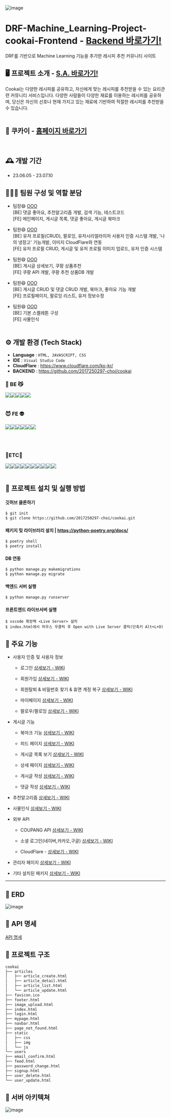![image](https://i.postimg.cc/tgJmXtQp/cookai-logo.png)

# DRF-Machine_Learning-Project-cookai-Frontend - <a href="https://github.com/2017250297-choi/cookai">Backend 바로가기!</a>

DRF를 기반으로 Machine Learning 기능을 추가한 레시피 추천 커뮤니티 사이트
<br>

## 🖥️ 프로젝트 소개 - <a href="https://woongpang.notion.site/final-b5-08db279307dc46b2bea3425d412677e6?pvs=4">S.A. 바로가기!</a>

Cookai는 다양한 레시피를 공유하고, 자신에게 맞는 레시피를 추천받을 수 있는 요리관련 커뮤니티 서비스입니다.
다양한 사람들이 다양한 재료를 이용하는 레시피를 공유하며, 당신은 자신의 선호나 현재 가지고 있는 재료에 기반하여 적절한 레시피를 추천받을 수 있습니다.
<br>
<br>

## 🔗 쿠카이 - <a href ="https://www.cookai.today"> 홈페이지 바로가기</a>

<br>

## 🕰️ 개발 기간

- 23.06.05 - 23.07.10
  <br>

## 🧑‍🤝‍🧑 팀원 구성 및 역할 분담

- 팀장😄 <a href="https://github.com/2017250297-choi">OOO</a><br>[BE] 댓글 좋아요, 추천알고리즘 개발, 검색 기능, 테스트코드 <br>[FE] 메인페이지, 게시글 목록, 댓글 좋아요, 게시글 북마크
  <br>

- 팀원😄 <a href="https://github.com/hyukjunkim1116">OOO</a><br> [BE] 유저 프로필(CRUD), 팔로잉, 유저시리얼라이저 사용자 인증 시스템 개발, '나의 냉장고' 기능개발, 이미지 CloudFlare와 연동 <br>[FE] 유저 프로필 CRUD, 게시글 및 유저 프로필 이미지 업로드, 유저 인증 시스템
  <br>

- 팀원😄 <a href="https://github.com/woongpang/">OOO</a><br>[BE] 게시글 상세보기, 쿠팡 상품추천 <br>[FE] 쿠팡 API 개발, 쿠팡 추천 상품DB 개발
- 팀원😄 <a href="https://github.com/ltekean/">OOO</a><br>[BE] 게시글 CRUD 및 댓글 CRUD 개발, 북마크, 좋아요 기능 개발 <br>[FE] 프로필페이지, 팔로잉 리스트, 유저 정보수정
- 팀원😄 <a href="https://github.com/R40N/">OOO</a><br>[BE] 기본 스켈레톤 구성 <br>[FE] 사물인식
  <br>
  <br>

## ⚙️ 개발 환경 (Tech Stack)

- **Language** : `HTML, JAVASCRIPT, CSS`
- **IDE** : `Visual Studio Code`
- **CloudFlare** : https://www.cloudflare.com/ko-kr/
- **BACKEND** : https://github.com/2017250297-choi/cookai

### <b>🦊 BE 😼</b>

<img src="https://img.shields.io/badge/python-3776AB?style=for-the-badge&logo=python&logoColor=white"><img src="https://img.shields.io/badge/django-092E20?style=for-the-badge&logo=django&logoColor=white"><img src="https://img.shields.io/badge/poetry-60A5FA?style=for-the-badge&logo=poetry&logoColor=white"/><img src="https://img.shields.io/badge/postgresql-4479A1?style=for-the-badge&logo=postgresql&logoColor=white"><img src="https://img.shields.io/badge/openai-412991?style=for-the-badge&logo=openai&logoColor=white"/>
<br>
<br>

### <b>😈 FE 👽</b>

<img src="https://img.shields.io/badge/html5-E34F26?style=for-the-badge&logo=html5&logoColor=white"><img src="https://img.shields.io/badge/css-1572B6?style=for-the-badge&logo=css3&logoColor=white"><img src="https://img.shields.io/badge/javascript-F7DF1E?style=for-the-badge&logo=javascript&logoColor=black"><img src="https://img.shields.io/badge/bootstrap-7952B3?style=for-the-badge&logo=bootstrap&logoColor=white"><img src="https://img.shields.io/badge/ionicons-3880FF?style=for-the-badge&logo=ionic&logoColor=white"/><img src="https://img.shields.io/badge/figma-F24E1E?style=for-the-badge&logo=figma&logoColor=white">

<br>
<br>

### <b>🦝ETC🦄</b>

<img src="https://img.shields.io/badge/git-F05032?style=for-the-badge&logo=git&logoColor=white"><img src="https://img.shields.io/badge/cloudflare-F38020?style=for-the-badge&logo=cloudflare&logoColor=white"/><img src="https://img.shields.io/badge/gunicorn-499848?style=for-the-badge&logo=gunicorn&logoColor=white"><img src="https://img.shields.io/badge/NGINX-009639?style=for-the-badge&logo=nginx&logoColor=white"/><img src="https://img.shields.io/badge/amazonec2-FF9900?style=for-the-badge&logo=amazonec2&logoColor=white"/><img src="https://img.shields.io/badge/amazons3-569A31?style=for-the-badge&logo=amazons3&logoColor=white"/><img src="https://img.shields.io/badge/visualstudiocode-007ACC?style=for-the-badge&logo=visualstudiocode&logoColor=white"/><img src="https://img.shields.io/badge/githubactions-412991?style=for-the-badge&logo=githubactions&logoColor=white"/><img src="https://img.shields.io/badge/cloudFront-F38020?style=for-the-badge&logo=cloudFront&logoColor=white"/><img src="https://img.shields.io/badge/Docker-2496ED?logo=docker&logoColor=fff&style=for-the-badge">
<br>
<br>

## 🔑 프로젝트 설치 및 실행 방법

#### 깃허브 클론하기

```bash
$ git init
$ git clone https://github.com/2017250297-choi/cookai.git
```

#### 패키지 밎 라이브러리 설치 | https://python-poetry.org/docs/

```bash
$ poetry shell
$ poetry install
```

#### DB 연동

```bash
$ python manage.py makemigrations
$ python manage.py migrate
```

#### 백엔드 서버 실행

```bash
$ python manage.py runserver
```

#### 프론트엔드 라이브서버 실행

```
$ vscode 확장팩 <Live Server> 설치
$ index.html에서 마우스 우클릭 후 Open with Live Server 클릭(단축키 Alt+L+O)
```

## 📌 주요 기능

- 사용자 인증 및 사용자 정보

  - 로그인 <a href="https://github.com/2017250297-choi/cookai/wiki/로그인-&-회원가입"> 상세보기 - WIKI </a>

  - 회원가입 <a href="https://github.com/2017250297-choi/cookai/wiki/로그인-&-회원가입"> 상세보기 - WIKI </a>

  - 회원탈퇴 & 비밀번호 찾기 & 휴면 계정 복구 <a href="https://github.com/2017250297-choi/cookai/wiki/회원탈퇴-&-비밀번호 찾기-&-휴면-계정-복구"> 상세보기 - WIKI </a>

  - 마이페이지 <a href="https://github.com/2017250297-choi/cookai/wiki/마이페이지"> 상세보기 - WIKI </a>

  - 팔로우/팔로잉 <a href="https://github.com/2017250297-choi/cookai/wiki/팔로우-팔로잉"> 상세보기 - WIKI </a>

- 게시글 기능

  - 북마크 기능 <a href="https://github.com/2017250297-choi/cookai/wiki/북마크 기능"> 상세보기 - WIKI </a>

  - 피드 페이지 <a href="https://github.com/2017250297-choi/cookai/wiki/피드 페이지"> 상세보기 - WIKI </a>

  - 게시글 목록 보기 <a href="https://github.com/2017250297-choi/cookai/wiki/게시글 목록 보기"> 상세보기 - WIKI </a>

  - 상세 페이지 <a href="https://github.com/2017250297-choi/cookai/wiki/상세 페이지"> 상세보기 - WIKI </a>

  - 게시글 작성 <a href="https://github.com/2017250297-choi/cookai/wiki/게시글 작성"> 상세보기 - WIKI </a>

  - 댓글 작성 <a href="https://github.com/2017250297-choi/cookai/wiki/댓글 작성"> 상세보기 - WIKI </a>

- 추천알고리즘 <a href="https://github.com/2017250297-choi/cookai/wiki/추천알고리즘"> 상세보기 - WIKI </a>

- 사물인식 <a href="https://github.com/2017250297-choi/cookai/wiki/사물인식"> 상세보기 - WIKI </a>

- 외부 API

  - COUPANG API <a href="https://github.com/2017250297-choi/cookai/wiki/COUPANG-API"> 상세보기 - WIKI </a>

  - 소셜 로그인(네이버,카카오,구글) <a href="https://github.com/2017250297-choi/cookai/wiki/소셜-로그인"> 상세보기 - WIKI </a>

  - CloudFlare - <a href="https://github.com/2017250297-choi/cookai/wiki/CloudFlare"> 상세보기 - WIKI </a>

- 관리자 페이지 <a href="https://github.com/2017250297-choi/cookai/wiki/관리자 페이지"> 상세보기 - WIKI </a>

- 기타 설치된 패키지 <a href="https://github.com/2017250297-choi/cookai/wiki/기타 설치된 패키지"> 상세보기 - WIKI </a>

---

## 💜 ERD

![image](https://i.postimg.cc/RCXDZdLy/cookai.png)

## 💚 API 명세

[API 명세](https://www.notion.so/76fc707a8abf4ddca1ebdcef442b2c46?v=b62e355142c04281820a20663b9d3c29&pvs=4)

## 🍒 프로젝트 구조

```markdown
cookai
├── articles
│   ├── article_create.html
│   ├── article_detail.html
│   ├── article_list.html
│   └── article_update.html
├── favicon.ico
├── footer.html
├── image_upload.html
├── index.html
├── login.html
├── mypage.html
├── navbar.html
├── page_not_found.html
├── static
│   ├── css
│   ├── img
│   └── js
└── users
├── email_confirm.html
├── feed.html
├── password_change.html
├── signup.html
├── user_delete.html
└── user_update.html
```

## 🔨 서버 아키텍쳐

![image](https://i.postimg.cc/CM67bmP8/1.png)
